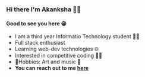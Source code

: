 ### Hi there I'm Akanksha 🙋‍♀️

#### Good to see you here 😀

* I am a third year Informatio Technology student 👩‍🎓
* Full stack enthusiast 
* Learning web-dev technologies 🌐
* Interested in competitive coding 👩‍💻
* 💙Hobbies: Art and  music 🎵
* **You can reach out to me [here](https://www.linkedin.com/in/akanksha-tamboli-354852184/)** 



<!--
**akankshast/akankshast** is a ✨ _special_ ✨ repository because its `README.md` (this file) appears on your GitHub profile.

Here are some ideas to get you started:

- 🔭 I’m currently working on ...
- 🌱 I’m currently learning ...
- 👯 I’m looking to collaborate on ...
- 🤔 I’m looking for help with ...
- 💬 Ask me about ...
- 📫 How to reach me: ...
- 😄 Pronouns: ...
- ⚡ Fun fact: ...
-->
